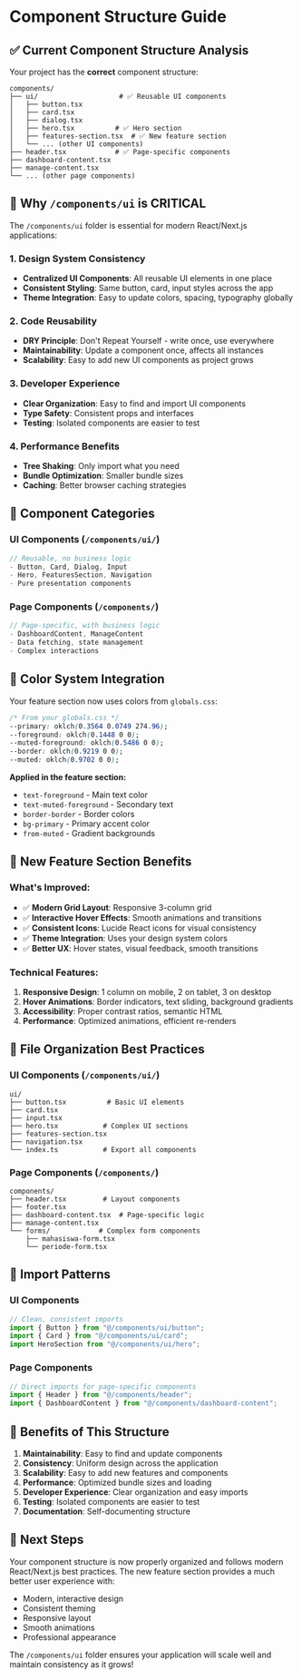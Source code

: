 # Component Structure Guide

## ✅ **Current Component Structure Analysis**

Your project has the **correct** component structure:

```
components/
├── ui/                    # ✅ Reusable UI components
│   ├── button.tsx
│   ├── card.tsx
│   ├── dialog.tsx
│   ├── hero.tsx          # ✅ Hero section
│   ├── features-section.tsx  # ✅ New feature section
│   └── ... (other UI components)
├── header.tsx            # ✅ Page-specific components
├── dashboard-content.tsx
├── manage-content.tsx
└── ... (other page components)
```

## 🎯 **Why `/components/ui` is CRITICAL**

The `/components/ui` folder is essential for modern React/Next.js applications:

### **1. Design System Consistency**
- **Centralized UI Components**: All reusable UI elements in one place
- **Consistent Styling**: Same button, card, input styles across the app
- **Theme Integration**: Easy to update colors, spacing, typography globally

### **2. Code Reusability**
- **DRY Principle**: Don't Repeat Yourself - write once, use everywhere
- **Maintainability**: Update a component once, affects all instances
- **Scalability**: Easy to add new UI components as project grows

### **3. Developer Experience**
- **Clear Organization**: Easy to find and import UI components
- **Type Safety**: Consistent props and interfaces
- **Testing**: Isolated components are easier to test

### **4. Performance Benefits**
- **Tree Shaking**: Only import what you need
- **Bundle Optimization**: Smaller bundle sizes
- **Caching**: Better browser caching strategies

## 🔧 **Component Categories**

### **UI Components** (`/components/ui/`)
```typescript
// Reusable, no business logic
- Button, Card, Dialog, Input
- Hero, FeaturesSection, Navigation
- Pure presentation components
```

### **Page Components** (`/components/`)
```typescript
// Page-specific, with business logic
- DashboardContent, ManageContent
- Data fetching, state management
- Complex interactions
```

## 🎨 **Color System Integration**

Your feature section now uses colors from `globals.css`:

```css
/* From your globals.css */
--primary: oklch(0.3564 0.0749 274.96);
--foreground: oklch(0.1448 0 0);
--muted-foreground: oklch(0.5486 0 0);
--border: oklch(0.9219 0 0);
--muted: oklch(0.9702 0 0);
```

**Applied in the feature section:**
- `text-foreground` - Main text color
- `text-muted-foreground` - Secondary text
- `border-border` - Border colors
- `bg-primary` - Primary accent color
- `from-muted` - Gradient backgrounds

## 🚀 **New Feature Section Benefits**

### **What's Improved:**
- ✅ **Modern Grid Layout**: Responsive 3-column grid
- ✅ **Interactive Hover Effects**: Smooth animations and transitions
- ✅ **Consistent Icons**: Lucide React icons for visual consistency
- ✅ **Theme Integration**: Uses your design system colors
- ✅ **Better UX**: Hover states, visual feedback, smooth transitions

### **Technical Features:**
1. **Responsive Design**: 1 column on mobile, 2 on tablet, 3 on desktop
2. **Hover Animations**: Border indicators, text sliding, background gradients
3. **Accessibility**: Proper contrast ratios, semantic HTML
4. **Performance**: Optimized animations, efficient re-renders

## 📁 **File Organization Best Practices**

### **UI Components** (`/components/ui/`)
```
ui/
├── button.tsx          # Basic UI elements
├── card.tsx
├── input.tsx
├── hero.tsx           # Complex UI sections
├── features-section.tsx
├── navigation.tsx
└── index.ts           # Export all components
```

### **Page Components** (`/components/`)
```
components/
├── header.tsx         # Layout components
├── footer.tsx
├── dashboard-content.tsx  # Page-specific logic
├── manage-content.tsx
└── forms/            # Complex form components
    ├── mahasiswa-form.tsx
    └── periode-form.tsx
```

## 🔧 **Import Patterns**

### **UI Components**
```typescript
// Clean, consistent imports
import { Button } from "@/components/ui/button";
import { Card } from "@/components/ui/card";
import HeroSection from "@/components/ui/hero";
```

### **Page Components**
```typescript
// Direct imports for page-specific components
import { Header } from "@/components/header";
import { DashboardContent } from "@/components/dashboard-content";
```

## 🎯 **Benefits of This Structure**

1. **Maintainability**: Easy to find and update components
2. **Consistency**: Uniform design across the application
3. **Scalability**: Easy to add new features and components
4. **Performance**: Optimized bundle sizes and loading
5. **Developer Experience**: Clear organization and easy imports
6. **Testing**: Isolated components are easier to test
7. **Documentation**: Self-documenting structure

## 🚀 **Next Steps**

Your component structure is now properly organized and follows modern React/Next.js best practices. The new feature section provides a much better user experience with:

- Modern, interactive design
- Consistent theming
- Responsive layout
- Smooth animations
- Professional appearance

The `/components/ui` folder ensures your application will scale well and maintain consistency as it grows! 